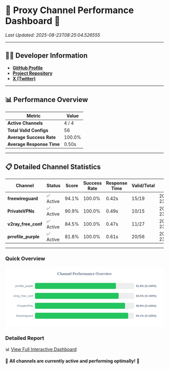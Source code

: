 # 🌟 Proxy Channel Performance Dashboard 🌟

_Last Updated: 2025-08-23T08:25:04.526555_

---

## 👩‍💻 Developer Information

- **[GitHub Profile](https://github.com/4n0nymou3)**  
- **[Project Repository](https://github.com/4n0nymou3/multi-proxy-config-fetcher)**  
- **[X (Twitter)](https://x.com/4n0nymou3)**  

---

## 📊 Performance Overview

| Metric                | Value       |
|-----------------------|-------------|
| **Active Channels**   | 4 / 4       |
| **Total Valid Configs** | 56          |
| **Average Success Rate** | 100.0%      |
| **Average Response Time** | 0.50s       |

---

## 📋 Detailed Channel Statistics

| Channel          | Status     | Score  | Success Rate | Response Time | Valid/Total | Last Success               |
|------------------|------------|--------|--------------|---------------|-------------|----------------------------|
| **freewireguard**  | ✅ Active  | 94.1%  | 100.0% | 0.42s         | 15/19       | 2025-08-23T08:25:04.524672 |
| **PrivateVPNs**  | ✅ Active  | 90.9%  | 100.0% | 0.49s         | 10/15       | 2025-08-23T08:25:04.076363 |
| **v2ray_free_conf**  | ✅ Active  | 84.5%  | 100.0% | 0.47s         | 11/27       | 2025-08-23T08:25:03.543049 |
| **prrofile_purple**  | ✅ Active  | 81.8%  | 100.0% | 0.61s         | 20/56       | 2025-08-23T08:25:02.969636 |

---

### Quick Overview
<div align="center">
  <a href="https://raw.githubusercontent.com/nullluser/NullRepo/refs/heads/main/assets/channel_stats_chart.svg">
    <img src="https://raw.githubusercontent.com/nullluser/NullRepo/refs/heads/main/assets/channel_stats_chart.svg" alt="Source Performance Statistics" width="800">
  </a>
</div>

### Detailed Report
📊 [View Full Interactive Dashboard](https://htmlpreview.github.io/?https://github.com/nullluser/NullRepo/blob/main/assets/performance_report.html)

🎉 **All channels are currently active and performing optimally!** 🎉
